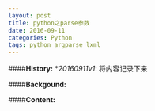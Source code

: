 ```yaml
---
layout: post
title: python之parse参数 
date: 2016-09-11
categories: Python
tags: python argparse lxml
---
```

####<strong>History:</strong>
*<em>20160911v1</em>: 将内容记录下来</br>

####<strong>Backgound:</strong>

####<strong>Content:</strong>
